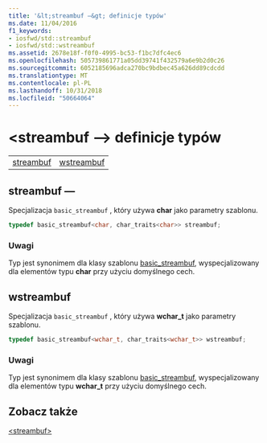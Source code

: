 ```yaml
---
title: '&lt;streambuf —&gt; definicje typów'
ms.date: 11/04/2016
f1_keywords:
- iosfwd/std::streambuf
- iosfwd/std::wstreambuf
ms.assetid: 2678e18f-f0f0-4995-bc53-f1bc7dfc4ec6
ms.openlocfilehash: 505739861771a05dd39741f432579a6e9b2d0c26
ms.sourcegitcommit: 6052185696adca270bc9bdbec45a626dd89cdcdd
ms.translationtype: MT
ms.contentlocale: pl-PL
ms.lasthandoff: 10/31/2018
ms.locfileid: "50664064"
---
```

# <a name="ltstreambufgt-typedefs"></a>&lt;streambuf —&gt; definicje typów

|||
|-|-|
|[streambuf](#streambuf)|[wstreambuf](#wstreambuf)|

## <a name="streambuf"></a>  streambuf —

Specjalizacja `basic_streambuf` , który używa **char** jako parametry szablonu.

```cpp
typedef basic_streambuf<char, char_traits<char>> streambuf;
```

### <a name="remarks"></a>Uwagi

Typ jest synonimem dla klasy szablonu [basic_streambuf](../standard-library/basic-streambuf-class.md), wyspecjalizowany dla elementów typu **char** przy użyciu domyślnego cech.

## <a name="wstreambuf"></a>  wstreambuf

Specjalizacja `basic_streambuf` , który używa **wchar_t** jako parametry szablonu.

```cpp
typedef basic_streambuf<wchar_t, char_traits<wchar_t>> wstreambuf;
```

### <a name="remarks"></a>Uwagi

Typ jest synonimem dla klasy szablonu [basic_streambuf](../standard-library/basic-streambuf-class.md), wyspecjalizowany dla elementów typu **wchar_t** przy użyciu domyślnego cech.

## <a name="see-also"></a>Zobacz także

[\<streambuf>](../standard-library/streambuf.md)<br/>
